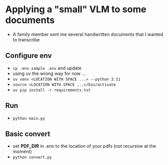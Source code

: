 # Applying a "small" VLM to some documents
- A family member sent me several handwritten documents that I wanted to transcribe

## Configure env
- `cp .env.sample .env` and update
- using uv the wrong way for now ...
- `uv venv <LOCATION WITH SPACE ...> --python 3.11`
- `source <LOCATION WITH SPACE ...>/bin/activate`
- `uv pip install -r requirements.txt`

## Run
- `python main.py`

## Basic convert
- set **PDF_DIR** in .env to the location of your pdfs (not recursive at the moment)
- `python convert.py`